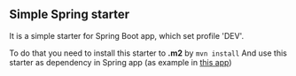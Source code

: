 ## Simple Spring starter
It is a simple starter for Spring Boot app, which set profile 'DEV'.

To do that you need to install this starter to **.m2** by `mvn install`
And use this starter as dependency in Spring app (as example in 
[this app](https://github.com/NickRbk/demo-spring-app-for-starter))